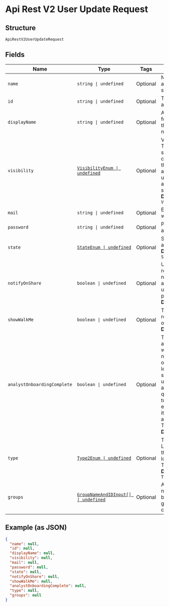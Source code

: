 
# Api Rest V2 User Update Request

## Structure

`ApiRestV2UserUpdateRequest`

## Fields

| Name | Type | Tags | Description |
|  --- | --- | --- | --- |
| `name` | `string \| undefined` | Optional | Name of the user account. The username string must be unique. |
| `id` | `string \| undefined` | Optional | The GUID of the user account |
| `displayName` | `string \| undefined` | Optional | A display name string for the user, usually their first and last name. |
| `visibility` | [`VisibilityEnum \| undefined`](/doc/models/visibility-enum.md) | Optional | Visibility of the user. The visibility attribute is set to DEFAULT when creating a user. Setting this to DEFAULT makes a user visible to other users and user groups, and thus allows them to share objects<br>**Default**: `VisibilityEnum.DEFAULT` |
| `mail` | `string \| undefined` | Optional | Email id associated with the user account |
| `password` | `string \| undefined` | Optional | Password for the user account. |
| `state` | [`StateEnum \| undefined`](/doc/models/state-enum.md) | Optional | Status of user account. acitve or inactive.<br>**Default**: `StateEnum.ACTIVE` |
| `notifyOnShare` | `boolean \| undefined` | Optional | User preference for receiving email notifications when another ThoughtSpot user shares answers or pinboards.<br>**Default**: `true` |
| `showWalkMe` | `boolean \| undefined` | Optional | The user preference for revisiting the onboarding experience.<br>**Default**: `true` |
| `analystOnboardingComplete` | `boolean \| undefined` | Optional | ThoughtSpot provides an interactive guided walkthrough to onboard new users. The onboarding experience leads users through a set of actions to help users get started and accomplish their tasks quickly. The users can turn off the Onboarding experience and access it again when they need assistance with the ThoughtSpot UI.<br>**Default**: `true` |
| `type` | [`Type2Enum \| undefined`](/doc/models/type-2-enum.md) | Optional | Type of user. LOCAL_USER indicates that the user is created locally in the ThoughtSpot system.<br>**Default**: `Type2Enum.LOCALUSER` |
| `groups` | [`GroupNameAndIDInput[] \| undefined`](/doc/models/group-name-and-id-input.md) | Optional | A JSON array of group names or GUIDs or both. When both are given then id is considered |

## Example (as JSON)

```json
{
  "name": null,
  "id": null,
  "displayName": null,
  "visibility": null,
  "mail": null,
  "password": null,
  "state": null,
  "notifyOnShare": null,
  "showWalkMe": null,
  "analystOnboardingComplete": null,
  "type": null,
  "groups": null
}
```

